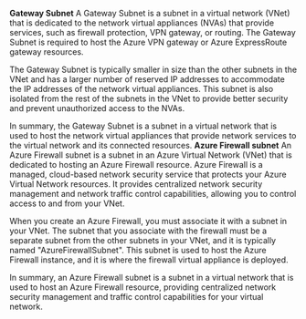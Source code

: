 **Gateway Subnet**
A Gateway Subnet is a subnet in a virtual network (VNet) that is dedicated to the network virtual appliances (NVAs) that provide services, such as firewall protection, VPN gateway, or routing. The Gateway Subnet is required to host the Azure VPN gateway or Azure ExpressRoute gateway resources.

The Gateway Subnet is typically smaller in size than the other subnets in the VNet and has a larger number of reserved IP addresses to accommodate the IP addresses of the network virtual appliances. This subnet is also isolated from the rest of the subnets in the VNet to provide better security and prevent unauthorized access to the NVAs.

In summary, the Gateway Subnet is a subnet in a virtual network that is used to host the network virtual appliances that provide network services to the virtual network and its connected resources.
**Azure Firewall subnet**
An Azure Firewall subnet is a subnet in an Azure Virtual Network (VNet) that is dedicated to hosting an Azure Firewall resource. Azure Firewall is a managed, cloud-based network security service that protects your Azure Virtual Network resources. It provides centralized network security management and network traffic control capabilities, allowing you to control access to and from your VNet.

When you create an Azure Firewall, you must associate it with a subnet in your VNet. The subnet that you associate with the firewall must be a separate subnet from the other subnets in your VNet, and it is typically named "AzureFirewallSubnet". This subnet is used to host the Azure Firewall instance, and it is where the firewall virtual appliance is deployed.

In summary, an Azure Firewall subnet is a subnet in a virtual network that is used to host an Azure Firewall resource, providing centralized network security management and traffic control capabilities for your virtual network.
